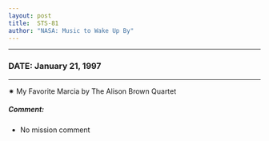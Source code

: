 ```yaml
---
layout: post
title:  STS-81
author: "NASA: Music to Wake Up By"
---
```


----
### DATE: January 21, 1997
----
✷ My Favorite Marcia by The Alison Brown Quartet

##### Comment:
* No mission comment
